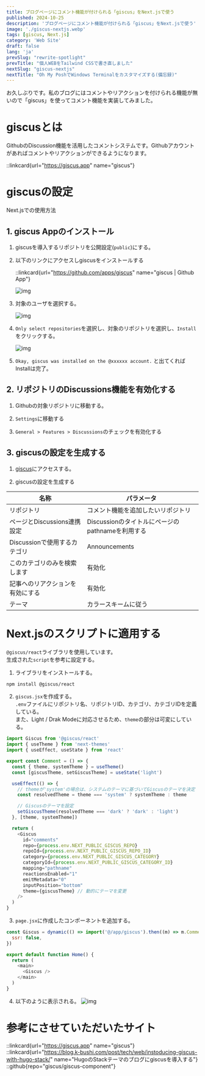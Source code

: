 ```yaml
---
title: ブログページにコメント機能が付けられる「giscus」をNext.jsで使う
published: 2024-10-25
description: 'ブログページにコメント機能が付けられる「giscus」をNext.jsで使う'
image: './giscus-nextjs.webp'
tags: [giscus, Next.js]
category: 'Web Site'
draft: false 
lang: 'ja'
prevSlug: "rewrite-spotlight"
prevTitle: "個人WEBをTailwind CSSで書き直しました"
nextSlug: "giscus-nextjs"
nextTitle: "Oh My PoshでWindows Terminalをカスタマイズする(備忘録)"
---
```


お久しぶりです。私のブログにはコメントやリアクションを付けられる機能が無いので「giscus」を使ってコメント機能を実装してみました。

# giscusとは

GithubのDiscussion機能を活用したコメントシステムです。Githubアカウントがあればコメントやリアクションができるようになります。

::linkcard{url="https://giscus.app" name="giscus"}

# giscusの設定

Next.jsでの使用方法

## 1. giscus Appのインストール

1. giscusを導入するリポジトリを公開設定(`public`)にする。

2. 以下のリンクにアクセスしgiscusをインストールする  

   ::linkcard{url="https://github.com/apps/giscus" name="giscus | Github App"}

   ![img](./01.png)

3. 対象のユーザを選択する。

   ![img](./02.png)

4. `Only select repositories`を選択し、対象のリポジトリを選択し、`Install`をクリックする。

   ![img](./03.png)

5. `Okay, giscus was installed on the @xxxxxx account.` と出てくれば Installは完了。

## 2. リポジトリのDiscussions機能を有効化する

1. Githubの対象リポジトリに移動する。

2. `Settings`に移動する

3. `General > Features > Discussions`のチェックを有効化する

## 3. giscusの設定を生成する

1. [giscus](https://giscus.app/jp)にアクセスする。

2. giscusの設定を生成する

| 名称                             | パラメータ                                       |
| -------------------------------- | ------------------------------------------------ |
| リポジトリ                       | コメント機能を追加したいリポジトリ               |
| ページとDiscussions連携設定      | Discussionのタイトルにページのpathnameを利用する |
| Discussionで使用するカテゴリ     | Announcements                                    |
| このカテゴリのみを検索します     | 有効化                                           |
| 記事へのリアクションを有効にする | 有効化                                           |
| テーマ                           | カラースキームに従う                             |

# Next.jsのスクリプトに適用する

`@giscus/react`ライブラリを使用しています。  
生成された`script`を参考に設定する。

1. ライブラリをインストールする。

```bash
npm install @giscus/react
```

2. `giscus.jsx`を作成する。  
   `.env`ファイルにリポジトリ名、リポジトリID、カテゴリ、カテゴリIDを定義している。  
   また、Light / Drak Modeに対応させるため、`theme`の部分は可変にしている。

```javascript
import Giscus from '@giscus/react'
import { useTheme } from 'next-themes'
import { useEffect, useState } from 'react'

export const Comment = () => {
  const { theme, systemTheme } = useTheme()
  const [giscusTheme, setGiscusTheme] = useState('light')

  useEffect(() => {
    // themeが'system'の場合は、システムのテーマに基づいてGiscusのテーマを決定
    const resolvedTheme = theme === 'system' ? systemTheme : theme

    // Giscusのテーマを設定
    setGiscusTheme(resolvedTheme === 'dark' ? 'dark' : 'light')
  }, [theme, systemTheme])

  return (
    <Giscus
      id="comments"
      repo={process.env.NEXT_PUBLIC_GISCUS_REPO}
      repoId={process.env.NEXT_PUBLIC_GISCUS_REPO_ID}
      category={process.env.NEXT_PUBLIC_GISCUS_CATEGORY}
      categoryId={process.env.NEXT_PUBLIC_GISCUS_CATEGORY_ID}
      mapping="pathname"
      reactionsEnabled="1"
      emitMetadata="0"
      inputPosition="bottom"
      theme={giscusTheme} // 動的にテーマを変更
    />
  )
}
```

3. `page.jsx`に作成したコンポーネントを追加する。

```js [titles]
const Giscus = dynamic(() => import('@/app/giscus').then((m) => m.Comment), {
  ssr: false,
})

export default function Home() {
  return (
    <main>
      <Giscus />
    </main>
  )
}
```

4. 以下のように表示される。
   ![img](./04.png)

# 参考にさせていただいたサイト

::linkcard{url="https://giscus.app" name="giscus"}
::linkcard{url="https://blog.k-bushi.com/post/tech/web/instoducing-giscus-with-hugo-stack/" name="HugoのStackテーマのブログにgiscusを導入する"}
::github{repo="giscus/giscus-component"}

